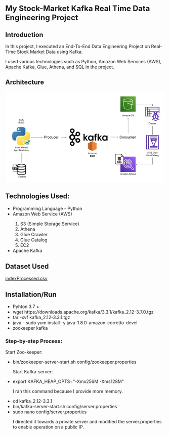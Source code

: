 <h1 style="font-size: 24px;"> My Stock-Market Kafka Real Time Data Engineering Project </h1>
<h2 style="font-size: 20px;">Introduction</h2>
<p>In this project, I executed an End-To-End Data Engineering Project on Real-Time Stock Market Data using Kafka.</p>

<p> I used various technologies such as Python, Amazon Web Services (AWS), Apache Kafka, Glue, Athena, and SQL in the project.</p>

<h3 style="font-size: 20px;">Architecture</h3>

<img src="Project-Architecture.jpg"/>


<h2>Technologies Used:</h2>
    <ul>
        <li>Programming Language - Python</li>
        <li>Amazon Web Service (AWS)</li>
     <ol type="1">
        <li>S3 (Simple Storage Service)</li>
        <li>Athena</li>
        <li>Glue Crawler</li>
        <li>Glue Catalog</li>
        <li>EC2</li>
    </ol>
        <li>Apache Kafka</li>
    </ul>

<h2>Dataset Used</h2>
<a href="Downloads/indexProcessed.csv" download>indexProcessed.csv</a>

<h2>Installation/Run</h2>
<ul>
    <li>Pyhton 3.7 +</li>
    <li>wget https://downloads.apache.org/kafka/3.3.1/kafka_2.12-3.7.0.tgz</li>
    <li>tar -xvf kafka_2.12-3.3.1.tgz</li>
    <li>java - sudo yum install -y java-1.8.0-amazon-corretto-devel</li>
    <li>zookeeper kafka</li>
</ul>

<h3>Step-by-step Process:</h3>
<p>Start Zoo-keeper:</p>
<ul>
    <li> bin/zookeeper-server-start.sh config/zookeeper.properties</li>
<p>Start Kafka-server:</p>
    <li>export KAFKA_HEAP_OPTS="-Xmx256M -Xms128M"</li> <p>I ran this command because I provide more memory.</p>
    <li>cd kafka_2.12-3.3.1</li>
    <li>bin/kafka-server-start.sh config/server.properties</li>
    <li>sudo nano config/server.properties</li>
<p>I directed it towards a private server and modified the server.properties to enable operation on a public IP.</p>
</ul>

